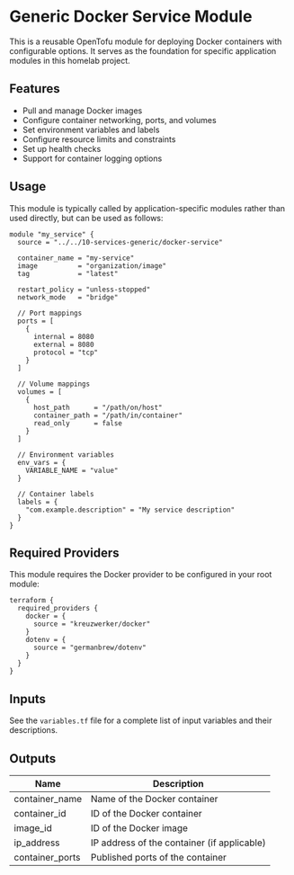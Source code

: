 # Generic Docker Service Module

This is a reusable OpenTofu module for deploying Docker containers with configurable options. It serves as the foundation for specific application modules in this homelab project.

## Features

- Pull and manage Docker images
- Configure container networking, ports, and volumes
- Set environment variables and labels
- Configure resource limits and constraints
- Set up health checks
- Support for container logging options

## Usage

This module is typically called by application-specific modules rather than used directly, but can be used as follows:

```hcl
module "my_service" {
  source = "../../10-services-generic/docker-service"

  container_name = "my-service"
  image          = "organization/image"
  tag            = "latest"

  restart_policy = "unless-stopped"
  network_mode   = "bridge"

  // Port mappings
  ports = [
    {
      internal = 8080
      external = 8080
      protocol = "tcp"
    }
  ]

  // Volume mappings
  volumes = [
    {
      host_path      = "/path/on/host"
      container_path = "/path/in/container"
      read_only      = false
    }
  ]

  // Environment variables
  env_vars = {
    VARIABLE_NAME = "value"
  }

  // Container labels
  labels = {
    "com.example.description" = "My service description"
  }
}
```

## Required Providers

This module requires the Docker provider to be configured in your root module:

```hcl
terraform {
  required_providers {
    docker = {
      source = "kreuzwerker/docker"
    }
    dotenv = {
      source = "germanbrew/dotenv"
    }
  }
}
```

## Inputs

See the `variables.tf` file for a complete list of input variables and their descriptions.

## Outputs

| Name            | Description                                 |
| --------------- | ------------------------------------------- |
| container_name  | Name of the Docker container                |
| container_id    | ID of the Docker container                  |
| image_id        | ID of the Docker image                      |
| ip_address      | IP address of the container (if applicable) |
| container_ports | Published ports of the container            |